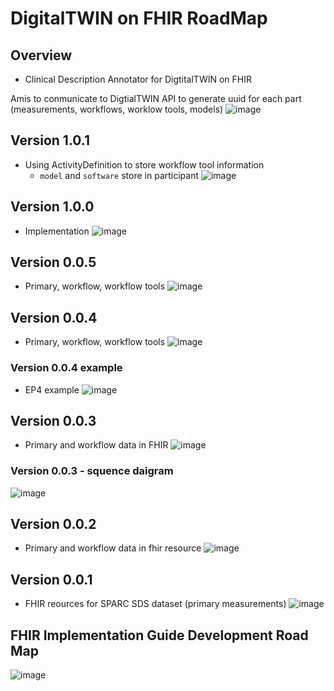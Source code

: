 # DigitalTWIN on FHIR RoadMap
## Overview
- Clinical Description Annotator for DigtitalTWIN on FHIR

Amis to conmunicate to DigtialTWIN API to generate uuid for each part (measurements, workflows, worklow tools, models)
![image](/fhir/03-roadmap/v1.0.0-implement.png)

## Version 1.0.1
- Using ActivityDefinition to store workflow tool information
    - `model` and `software` store in participant
![image](/fhir/03-roadmap/v1.0.1.png)

## Version 1.0.0
- Implementation
![image](/fhir/03-roadmap/v1.0.0.png)

## Version 0.0.5
- Primary, workflow, workflow tools
![image](/fhir/03-roadmap/v0.0.5.png)

## Version 0.0.4
- Primary, workflow, workflow tools
![image](/fhir/03-roadmap/v0.0.4.png)
### Version 0.0.4 example
- EP4 example
![image](/fhir/03-roadmap/v0.0.4-e.png)

## Version 0.0.3
- Primary and workflow data in FHIR
![image](/fhir/03-roadmap/v0.0.3.png)

### Version 0.0.3 - squence daigram
![image](/fhir/03-roadmap/v0.0.3-s.png)

## Version 0.0.2
- Primary and workflow data in fhir resource
![image](/fhir/03-roadmap/v0.0.2.png)

## Version 0.0.1
- FHIR reources for SPARC SDS dataset (primary measurements)
![image](/fhir/03-roadmap/v0.0.1.png)

## FHIR Implementation Guide Development Road Map

![image](/fhir/03-roadmap/00-roadmap.png)